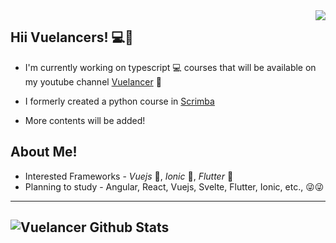 <!--
[![Vuelancer](https://yt3.ggpht.com/a-/AOh14Gg9FpIER198gr8iephfzZZJJ4mvDzNE-kLOOkRWfA=s100-c-k-c0xffffffff-no-rj-mo)](https://www.youtube.com/channel/UC0hmXRqXYVO0mocVt5D3GkQ)
 -->
 
 <img align="right" src="https://yt3.ggpht.com/a-/AOh14Gg9FpIER198gr8iephfzZZJJ4mvDzNE-kLOOkRWfA=s100-c-k-c0xffffffff-no-rj-mo"/>

## Hii Vuelancers! 💻🕺

- I'm currently working on typescript 💻 courses that will be available on my youtube channel [Vuelancer](https://www.youtube.com/channel/UC0hmXRqXYVO0mocVt5D3GkQ) 🎇

- I formerly created a python course in [Scrimba](https://scrimba.com/@selvakumardhivakar)

- More contents will be added!

## About Me!

- Interested Frameworks - _Vuejs_ 💚, _Ionic_ 🤍, _Flutter_ 💙
- Planning to study - Angular, React, Vuejs, Svelte, Flutter, Ionic, etc., 😜😜

---
![Vuelancer Github Stats](https://github-readme-stats.vercel.app/api?username=selvakumardhivakar&show_icons=true)
---
